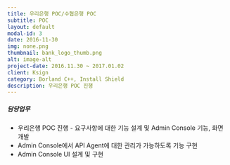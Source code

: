 ```yaml
---
title: 우리은행 POC/수협은행 POC
subtitle: POC
layout: default
modal-id: 3
date: 2016-11-30
img: none.png
thumbnail: bank_logo_thumb.png
alt: image-alt
project-date: 2016.11.30 ~ 2017.01.02
client: Ksign
category: Borland C++, Install Shield
description: 우리은행 POC 진행
---
```

##### 담당업무
* 우리은행 POC 진행 - 요구사항에 대한 기능 설계 및 Admin Console 기능, 화면 개발
* Admin Console에서 API Agent에 대한 관리가 가능하도록 기능 구현
* Admin Console UI 설계 및 구현
